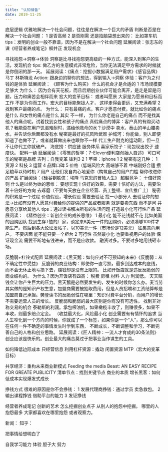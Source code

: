 ```yaml
---
title: "认知储备"
date: 2019-11-25
---
```


底层逻辑
优雅地解决一个社会问题，往往是在解决一个巨大的矛盾
判断是否是在解决一个社会问题：
1 是否高频
2 是否刚需 还是拍脑袋想出来的： 比如罩车机
tips：发明的创业一般不靠谱，因为不是在解决一个社会问题
延展阅读：张志东的课《经营者养成笔记》柳井正
发现机会

寻找抱怨->洞察->体验
洞察是比寻找抱怨更高级的一种方式，能深入到客户的生活，发现机会
tips: 做乙方的生意模式非常危险，当你无法满足甲方需求的时候就是你倒闭的那一天。
延展阅读：《痛点：挖掘小数据满足用户需求》《感官品牌》马丁 林斯特龙
Action: 跟身边的聊你的想法，得到输入->洞察
体验：客户为之付钱的是体验
延展阅读： 《顾客为什么购买》
什么的机会才是合适的
1 市场规模要足够大
为什么： 因为会有天花板，而且后期创业伙伴可能会离开，是走是留是问题，压力和痛苦会相伴而来
宏大的变革目标： 或者叫愿景 大家是为愿景和目标而工作 不是为你而工作。宏大的目标能聚拢人才，
这样走得会更远，又充满希望
2 找到客户最痛的点。
为什么： 只有最痛的点，客户才愿意付费。就比如你的痛点是什么 和女性的痛点是什么 其实
不一样， 为什么你老是自己的痛点 而不是找其他人的痛点呢。试着找到女性和孩子的痛点
真假痛点的博弈：客户真的有购买动机？我能否在用户饥渴难耐时，递给他救命的水？沙漠中
卖水，泰山的半山腰卖水，并告诉你后面都没有水
秘密是最好的抗风险武器
护城河：你能做，别人即便知道了也做不了，或者就算做出来也跟你不一样
代工生产耐克的运动鞋，但一旦不让你代工你就破产。
海底捞：供应链 服务体系
喜家乐饺子：现包现出饺子 速度快。 配料一绝
延展阅读：《零售的哲学：7-Eleven便利店创始人自述》
可口可乐的秘密是品牌
吉列：自我变革 锋利3 2 1
苹果：iphone 1 2
秘密有这几种：
1 资源 2 科技 3 运营 4 品牌口碑 5 价格（低端风险大 高端够不着 中端刚好合适
攒足粮草以待时机 7 用户 让他们发自内心地爱你（构筑自己的用户门槛 帮你改进你的产品
扩展阅读：《硅谷钢铁侠：埃隆 马克思的冒险人生》
超越竞争： 十倍好原则
什么是以终为始的思维： 要想实现十倍好的效果，需要十倍好的方法，需要沿着十倍好的方向
去琢磨（不要每天放在企业经营、员工整顿、宣传推广上）
秘密的积累是一个过程
价值假设，增长假设
需要去验证
找一小部分人 去验证你的想法->比如有没有人愿意付费给你的提供的产品或者服务 就是要卖东西 而不是问 并愿意分享给其他人
tips：通过读书解决所有的生活问题
打造最小化可行性产品
延展阅读： 《精益创业：新创企业的成长思维》
1 最小化 能不花钱就不花
比如美国的团购团队 找到生存T恤的厂家，谈定来8美元一件的团购价，必须凑够100件才能生产。然后到各大论坛发帖子，以10美元一件（市场价是12美元）
征集意向用户。
不要店面 能不能只要一个柜台
2 可行性
虽然最小化 也要重视用户的体验
保证现金流
需要不断地有钱进来，而不是应收款。 融资过多。不要过多地用钱砸市场。

反脆弱+杠铃式配置
延展阅读：《黑天鹅：如何应对不可预知的未来》《反脆弱：从不确定性中受益》
反脆弱的商业结构：即使你一直亏损，最多到达成本的底线，而不会无休止地亏损下去，赚钱却是没有上限的。 比如开饭店就是违反反脆弱的商业结构的。
为什么？因为开饭店有四高： 税费 房租 材料 人力 利润低。 天天赔钱会让你产生巨大的压力。黑天鹅是必然要发生的，发生的时候你怎么办。麦当劳
其实做的是知识产权生意，加盟商需要被抽取费用，但是人员招聘和工资结算却是加盟商自己承担。樊登读书的反脆弱性在哪里：知识付费平台分销，而用户的增长
不需要运营人员的增长。
反脆弱和脆弱的最大区别是你有没有可选性。
找到非对称交易的机会
泰勒斯的利润。承包榨油机，如果橄榄丰收了，则赚很多，如果不丰收，则最多赔点定金。 （收益最大化，风险最小化
创业需要有有情怀的追求
当人生窄化到一个方向的时候，你就成了一个标签，如果你是一个“人”，那么你可以在任何一件不确定的事情发生时学到东西，
不断成长，不断调整和学习，不断完善自己的人格和创业思路。
延展阅读：《匠人精神：一流人才育成的30条法则》
创业应该是快乐的。创业最大的痛苦莫过于把事业当作谋生的工具。

如何降低边际成本
只经营信息
利用杠杆资源：撬动 闲置资源 MTP（宏大的变革目标）

共享经济：重构未来商业新模式
Feeding the media Beast: AN EASY RECIPE FOR GREATE PUBLICITY
清单节点：找到关键节点
商业的本质
增长黑客：如何低成本实现爆发式成长

挣钱方式
很难的原因是你不会挣钱：
1 发展代理商挣钱：通过学员 卖急救包。
2 输出课程挣钱 借助平台的能力
3 发证挣钱

经营者养成笔记
创新的艺术
怎么挖掘创业点子
从别人的抱怨中挖掘。 哪里的人抱怨最多 大家都喜欢在哪里抱怨
或者观察力。

新闻：
知乎：

把事情给想明白了

自我学习能力
体验
胆子大 努力
